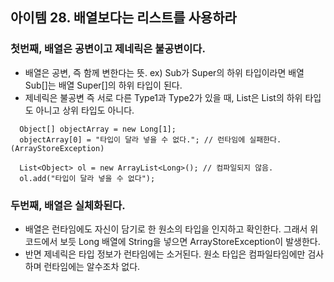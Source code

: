 ## 아이템 28. 배열보다는 리스트를 사용하라

### 첫번째, 배열은 공변이고 제네릭은 불공변이다.
- 배열은 공변, 즉 함께 변한다는 뜻. ex) Sub가 Super의 하위 타입이라면 배열 Sub[]는 배열 Super[]의 하위 타입이 된다.
- 제네릭은 불공변 즉 서로 다른 Type1과 Type2가 있을 때, List<Type1>은 List<Type2>의 하위 타입도 아니고 상위 타입도 아니다.

   
```
  Object[] objectArray = new Long[1];
  objectArray[0] = "타입이 달라 넣을 수 없다."; // 런타임에 실패한다.(ArrayStoreException)

```
```
  List<Object> ol = new ArrayList<Long>(); // 컴파일되지 않음.
  ol.add("타입이 달라 넣을 수 없다");
```

### 두번째, 배열은 실체화된다.
- 배열은 런타임에도 자신이 담기로 한 원소의 타입을 인지하고 확인한다. 그래서 위 코드에서 보듯 Long 배열에 String을 넣으면 ArrayStoreException이 발생한다.
- 반면 제네릭은 타입 정보가 런타임에는 소거된다. 원소 타입은 컴파일타임에만 검사하며 런타임에는 알수조차 없다.



